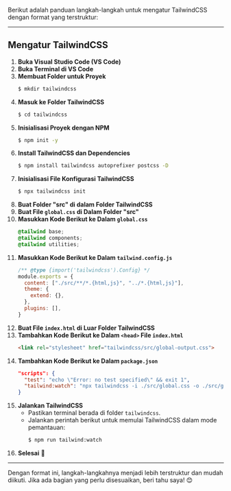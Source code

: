 Berikut adalah panduan langkah-langkah untuk mengatur TailwindCSS dengan format yang terstruktur:

---

## **Mengatur TailwindCSS**

1. **Buka Visual Studio Code (VS Code)**  
2. **Buka Terminal di VS Code**  
3. **Membuat Folder untuk Proyek**  
   ```bash
   $ mkdir tailwindcss
   ```
4. **Masuk ke Folder TailwindCSS**  
   ```bash
   $ cd tailwindcss
   ```
5. **Inisialisasi Proyek dengan NPM**  
   ```bash
   $ npm init -y
   ```
6. **Install TailwindCSS dan Dependencies**  
   ```bash
   $ npm install tailwindcss autoprefixer postcss -D
   ```
7. **Inisialisasi File Konfigurasi TailwindCSS**  
   ```bash
   $ npx tailwindcss init
   ```
8. **Buat Folder "src" di dalam Folder TailwindCSS**  
9. **Buat File `global.css` di Dalam Folder "src"**  
10. **Masukkan Kode Berikut ke Dalam `global.css`**  
    ```css
    @tailwind base;
    @tailwind components;
    @tailwind utilities;
    ```
11. **Masukkan Kode Berikut ke Dalam `tailwind.config.js`**  
    ```javascript
    /** @type {import('tailwindcss').Config} */
    module.exports = {
      content: ["./src/**/*.{html,js}", "../*.{html,js}"],
      theme: {
        extend: {},
      },
      plugins: [],
    }
    ```
12. **Buat File `index.html` di Luar Folder TailwindCSS**  
13. **Tambahkan Kode Berikut ke Dalam `<head>` File `index.html`**  
    ```html
    <link rel="stylesheet" href="tailwindcss/src/global-output.css">
    ```
14. **Tambahkan Kode Berikut ke Dalam `package.json`**  
    ```json
    "scripts": {
      "test": "echo \"Error: no test specified\" && exit 1",
      "tailwind:watch": "npx tailwindcss -i ./src/global.css -o ./src/global-output.css --watch"
    }
    ```
15. **Jalankan TailwindCSS**  
    - Pastikan terminal berada di folder `tailwindcss`.  
    - Jalankan perintah berikut untuk memulai TailwindCSS dalam mode pemantauan:  
      ```bash
      $ npm run tailwind:watch
      ```
16. **Selesai** 🎉

---

Dengan format ini, langkah-langkahnya menjadi lebih terstruktur dan mudah diikuti. Jika ada bagian yang perlu disesuaikan, beri tahu saya! 😊
